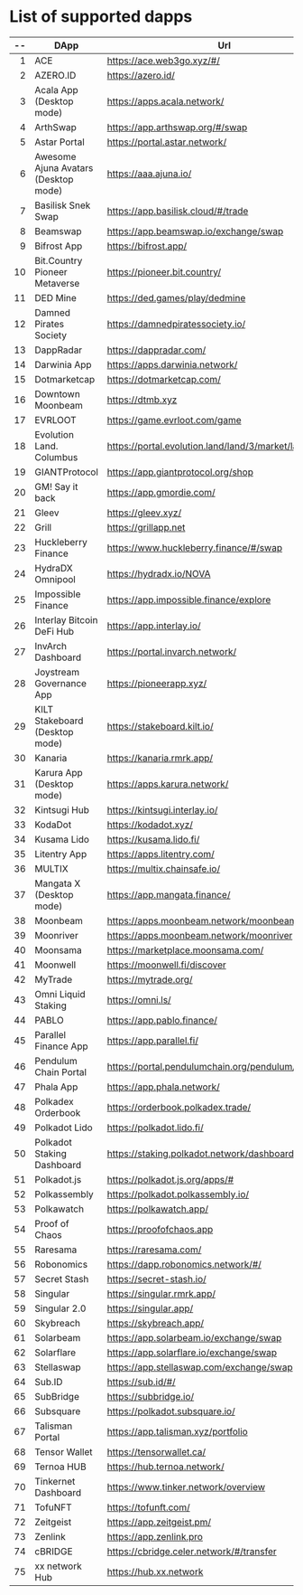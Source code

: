 
# List of supported dapps
| --  |                 DApp                 |                         Url                          |             Tags              |
| --: | ------------------------------------ | ---------------------------------------------------- | ----------------------------- |
|   1 | ACE                                  | https://ace.web3go.xyz/#/                            | utilities                     |
|   2 | AZERO.ID                             | https://azero.id/                                    | utilities                     |
|   3 | Acala App (Desktop mode)             | https://apps.acala.network/                          | bridge,dex,staking            |
|   4 | ArthSwap                             | https://app.arthswap.org/#/swap                      | dex,staking,evm               |
|   5 | Astar Portal                         | https://portal.astar.network/                        | bridge,staking,evm            |
|   6 | Awesome Ajuna Avatars (Desktop mode) | https://aaa.ajuna.io/                                | nft,gaming                    |
|   7 | Basilisk Snek Swap                   | https://app.basilisk.cloud/#/trade                   | bridge,dex                    |
|   8 | Beamswap                             | https://app.beamswap.io/exchange/swap                | bridge,dex,staking,evm        |
|   9 | Bifrost App                          | https://bifrost.app/                                 | bridge,crowdloans,dex,staking |
|  10 | Bit.Country Pioneer Metaverse        | https://pioneer.bit.country/                         | nft,staking,gaming            |
|  11 | DED Mine                             | https://ded.games/play/dedmine                       | gaming,nft                    |
|  12 | Damned Pirates Society               | https://damnedpiratessociety.io/                     | nft,evm,gaming                |
|  13 | DappRadar                            | https://dappradar.com/                               | social                        |
|  14 | Darwinia App                         | https://apps.darwinia.network/                       | staking                       |
|  15 | Dotmarketcap                         | https://dotmarketcap.com/                            | social                        |
|  16 | Downtown Moonbeam                    | https://dtmb.xyz                                     | evm,social                    |
|  17 | EVRLOOT                              | https://game.evrloot.com/game                        | nft,gaming                    |
|  18 | Evolution Land. Columbus             | https://portal.evolution.land/land/3/market/land     | nft,evm,gaming                |
|  19 | GIANTProtocol                        | https://app.giantprotocol.org/shop                   | utilities                     |
|  20 | GM! Say it back                      | https://app.gmordie.com/                             | social                        |
|  21 | Gleev                                | https://gleev.xyz/                                   | social                        |
|  22 | Grill                                | https://grillapp.net                                 | social                        |
|  23 | Huckleberry Finance                  | https://www.huckleberry.finance/#/swap               | bridge,dex,staking,evm        |
|  24 | HydraDX Omnipool                     | https://hydradx.io/NOVA                              | bridge,dex                    |
|  25 | Impossible Finance                   | https://app.impossible.finance/explore               | dex,evm                       |
|  26 | Interlay Bitcoin DeFi Hub            | https://app.interlay.io/                             | bridge,staking,dex            |
|  27 | InvArch Dashboard                    | https://portal.invarch.network/                      | crowdloans,governance         |
|  28 | Joystream Governance App             | https://pioneerapp.xyz/                              | governance                    |
|  29 | KILT Stakeboard (Desktop mode)       | https://stakeboard.kilt.io/                          | staking                       |
|  30 | Kanaria                              | https://kanaria.rmrk.app/                            | nft                           |
|  31 | Karura App (Desktop mode)            | https://apps.karura.network/                         | bridge,dex,staking            |
|  32 | Kintsugi Hub                         | https://kintsugi.interlay.io/                        | bridge,staking,crowdloans     |
|  33 | KodaDot                              | https://kodadot.xyz/                                 | nft                           |
|  34 | Kusama Lido                          | https://kusama.lido.fi/                              | staking,evm                   |
|  35 | Litentry App                         | https://apps.litentry.com/                           | bridge,evm                    |
|  36 | MULTIX                               | https://multix.chainsafe.io/                         | utilities                     |
|  37 | Mangata X (Desktop mode)             | https://app.mangata.finance/                         | bridge                        |
|  38 | Moonbeam                             | https://apps.moonbeam.network/moonbeam               | bridge,staking,crowdloans,evm |
|  39 | Moonriver                            | https://apps.moonbeam.network/moonriver              | bridge,staking,crowdloans,evm |
|  40 | Moonsama                             | https://marketplace.moonsama.com/                    | nft,evm                       |
|  41 | Moonwell                             | https://moonwell.fi/discover                         | bridge,staking,evm            |
|  42 | MyTrade                              | https://mytrade.org/                                 | dex,staking,evm               |
|  43 | Omni Liquid Staking                  | https://omni.ls/                                     | bridge,staking                |
|  44 | PABLO                                | https://app.pablo.finance/                           | dex                           |
|  45 | Parallel Finance App                 | https://app.parallel.fi/                             | bridge,dex                    |
|  46 | Pendulum Chain Portal                | https://portal.pendulumchain.org/pendulum/dashboard  | utilities,staking             |
|  47 | Phala App                            | https://app.phala.network/                           | staking                       |
|  48 | Polkadex Orderbook                   | https://orderbook.polkadex.trade/                    | dex,utilities                 |
|  49 | Polkadot Lido                        | https://polkadot.lido.fi/                            | staking,evm                   |
|  50 | Polkadot Staking Dashboard           | https://staking.polkadot.network/dashboard#/overview | staking,utilities             |
|  51 | Polkadot.js                          | https://polkadot.js.org/apps/#                       | utilities                     |
|  52 | Polkassembly                         | https://polkadot.polkassembly.io/                    | governance                    |
|  53 | Polkawatch                           | https://polkawatch.app/                              | staking                       |
|  54 | Proof of Chaos                       | https://proofofchaos.app                             | nft,governance                |
|  55 | Raresama                             | https://raresama.com/                                | nft                           |
|  56 | Robonomics                           | https://dapp.robonomics.network/#/                   | utilities                     |
|  57 | Secret Stash                         | https://secret-stash.io/                             | nft,utilities                 |
|  58 | Singular                             | https://singular.rmrk.app/                           | nft                           |
|  59 | Singular 2.0                         | https://singular.app/                                | nft                           |
|  60 | Skybreach                            | https://skybreach.app/                               | nft,evm,gaming                |
|  61 | Solarbeam                            | https://app.solarbeam.io/exchange/swap               | bridge,dex,staking,evm        |
|  62 | Solarflare                           | https://app.solarflare.io/exchange/swap              | bridge,dex,staking,evm        |
|  63 | Stellaswap                           | https://app.stellaswap.com/exchange/swap             | bridge,dex,staking,evm        |
|  64 | Sub.ID                               | https://sub.id/#/                                    | utilities                     |
|  65 | SubBridge                            | https://subbridge.io/                                | bridge,evm                    |
|  66 | Subsquare                            | https://polkadot.subsquare.io/                       | governance                    |
|  67 | Talisman Portal                      | https://app.talisman.xyz/portfolio                   | crowdloans,nft                |
|  68 | Tensor Wallet                        | https://tensorwallet.ca/                             | utilities,staking             |
|  69 | Ternoa HUB                           | https://hub.ternoa.network/                          | staking                       |
|  70 | Tinkernet Dashboard                  | https://www.tinker.network/overview                  | staking,bridge,crowdloans     |
|  71 | TofuNFT                              | https://tofunft.com/                                 | nft,evm                       |
|  72 | Zeitgeist                            | https://app.zeitgeist.pm/                            | utilities                     |
|  73 | Zenlink                              | https://app.zenlink.pro                              | dex,staking                   |
|  74 | cBRIDGE                              | https://cbridge.celer.network/#/transfer             | dex,evm,nft                   |
|  75 | xx network Hub                       | https://hub.xx.network                               | social,staking,utilities      |
